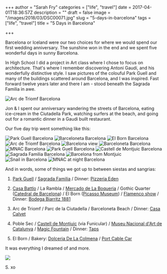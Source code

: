 +++
author = "Sarah Fry"
categories = ["life", "travel"]
date = 2017-04-01T18:36:57Z
description = ""
draft = false
image = "/images/2018/03/DSC00071.jpg"
slug = "5-days-in-barcelona"
tags = ["life", "travel"]
title = "5 Days in Barcelona"

+++


Barcelona or Iceland were our two choices for where we would spend our first wedding anniversary. The sunshine won in the end and we spent five wonderful days in sunny Barcelona.

In High School I did a project in Art class where I chose to focus on architecture. That's where I remember discovering Antoni Gaudí, and his wonderfully distinctive style.  I saw pictures of the colouful Park Guell and many of the buildings scattered around Barcelona, and I was inspired. Fast forward twelve years later and there I am - stood beneath the Sagrada Familia in awe.

![Arc de Triomf Barcelona](/content/images/2017/04/DSC00391-1.jpg)

Jon & I spent our anniversary wandering the streets of Barcelona, eating ice-cream in the Ciutadella Park, watching surfers at the beach, and going out for a romantic dinner in a Gaudi built restaurant.

Our five day trip went something like this:

![Park Guell Barcelona](/content/images/2017/04/DSC09990.jpg)
![Barceloneta Barcelona](/content/images/2017/04/DSC00503.jpg)
![El Born Barcelona](/content/images/2017/04/DSC00348-1.jpg)
![Arc de Triomf Barcelona](/content/images/2017/04/DSC00415.jpg)
![Barcelona view](/content/images/2017/04/DSC00746.jpg)
![Barceloneta Barcelona](/content/images/2017/04/DSC00483.jpg)
![MNAC Barcelona](/content/images/2017/04/DSC00663.jpg)
![Park Guell Barcelona](/content/images/2017/04/DSC00098.jpg)
![Castell de Montjuic Barcelona](/content/images/2017/04/DSC00571.jpg)
![Sagrada Familia Barcelona](/content/images/2017/04/DSC00263.jpg)
![Barcelona from Montjuic](/content/images/2017/04/DSC00789.jpg)
![Snail in Barcelona](/content/images/2017/04/DSC00794.jpg)
![MNAC at night Barcelona](/content/images/2017/04/DSC00776.jpg)

And in words, some of things we got up to between siestas and sangrias:

1. [Park Guell](https://www.parkguell.cat/en/) / [Sagrada Familia](http://www.sagradafamilia.org/en/) / Dinner: [Pizzeria Eden](http://www.pizzeriaeden.com/)

2. [Casa Battlo](https://www.casabatllo.es/en/) / La Rambla / [Mercado de La Boqueria](http://www.boqueria.info/index.php?lang=en) / Gothic Quarter ([Catedral de Barcelona](http://www.catedralbcn.org/index.php?lang=en)) / El Born ([Picasso Museum](http://www.museupicasso.bcn.cat/en/)) / [Flamenco show](http://www.flamencotickets.com/los-tarantos-barcelona) / Dinner: [Bodega Biarritz 1881](https://www.tripadvisor.co.uk/Restaurant_Review-g187497-d3832462-Reviews-Bodega_Biarritz_1881-Barcelona_Catalonia.html)

3. Arc de Triomf / Parc de la Ciutadella / Barceloneta Beach / Dinner: [Casa Calvet](http://casacalvet.es/en/)

4. Poble Sec / [Castell de Montjuic](http://ajuntament.barcelona.cat/castelldemontjuic/en) (via Funicular) / [Museu Nacional d'Art de Catalunya](http://www.museunacional.cat/en) / [Magic Fountain](http://lameva.barcelona.cat/en/enjoy-it/magic-fountain) / Dinner: [Taps](https://www.tripadvisor.co.uk/Restaurant_Review-g187497-d7707574-Reviews-Taps-Barcelona_Catalonia.html)

5. El Born / Bakery: [Dolceria De La Colmena](http://www.pastisserialacolmena.com/en/) / [Port Cable Car](http://www.telefericodebarcelona.com/en/)

It was everything I dreamed of and more.

![](/content/images/2017/04/DSC00306.jpg)

S. xo

